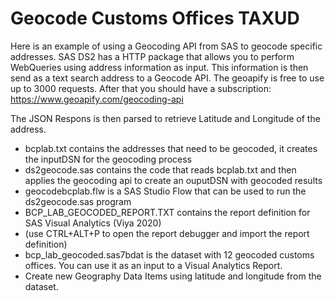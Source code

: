 # Geocode Customs Offices TAXUD

Here is an example of using a Geocoding API from SAS to geocode specific addresses. 
SAS DS2 has a HTTP package that allows you to perform WebQueries using address information as input. 
This information is then send as a text search address to a Geocode API.
The geoapify is free to use up to 3000 requests. 
After that you should have a subscription: https://www.geoapify.com/geocoding-api

The JSON Respons is then parsed to retrieve Latitude and Longitude of the address. 
- bcplab.txt contains the addresses that need to be geocoded, it creates the inputDSN for the geocoding process
- ds2geocode.sas contains the code that reads bcplab.txt and then applies the geocoding api to create an ouputDSN with geocoded results
- geocodebcplab.flw is a SAS Studio Flow that can be used to run the ds2geocode.sas program
- BCP_LAB_GEOCODED_REPORT.TXT contains the report definition for SAS Visual Analytics (Viya 2020) 
- (use CTRL+ALT+P to open the report debugger and import the report definition)
- bcp_lab_geocoded.sas7bdat is the dataset with 12 geocoded customs offices. You can use it as an input to a Visual Analytics Report. 
- Create new Geography Data Items using latitude and longitude from the dataset.
